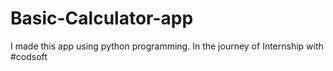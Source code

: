 # Basic-Calculator-app
I made this app using python programming. In the journey of Internship with #codsoft
